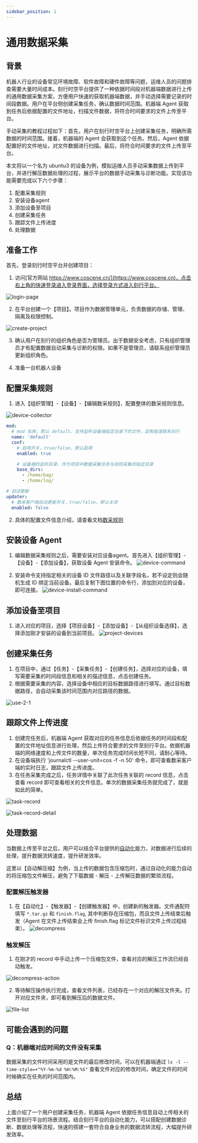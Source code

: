 ```yaml
---
sidebar_position: 1
---
```


# 通用数据采集

## 背景

机器人行业的设备常见环境故障、软件故障和硬件故障等问题，运维人员的问题排查需要大量时间成本。刻行时空平台提供了一种依据时间段对机器端数据进行上传的通用数据采集方案，方便用户快速的获取机器端数据，并手动选择需要记录的时间段数据。用户在平台侧创建采集任务，确认数据时间范围。机器端 Agent 获取到任务后依据配置的文件地址，扫描文件数据，将符合时间要求的文件上传至平台。

手动采集的教程过程如下：首先，用户在刻行时空平台上创建采集任务，明确所需数据的时间范围。接着，机器端的 Agent 会获取到这个任务。然后，Agent 依据配置好的文件地址，对文件数据进行扫描。最后，将符合时间要求的文件上传至平台。

本文将以一个名为 ubuntu3 的设备为例，模拟运维人员手动采集数据上传到平台，并进行解压数据处理的过程，展示平台的数据手动采集与诊断功能。实现该功能需要完成以下六个步骤：

1. 配置采集规则
2. 安装设备agent
3. 添加设备至项目
4. 创建采集任务
5. 跟踪文件上传进度
6. 处理数据

## 准备工作

首先，登录刻行时空平台并创建项目：

1. 访问[官方网站 https://www.coscene.cn/](https://www.coscene.cn)，点击右上角的快速登录进入登录界面，选择登录方式进入刻行平台。

![login-page](./img/5-2-login-page.png)

2. 在平台创建一个【项目】。项目作为数据管理单元，负责数据的存储、管理、隔离及权限控制。

![create-project](./img/5-2-create-project.png)

3. 确认用户在刻行的组织角色是否为管理员。出于数据安全考虑，只有组织管理员才有配置数据自动采集与诊断的权限。如果不是管理员，请联系组织管理员更新组织角色。

4. 准备一台机器人设备


## 配置采集规则

1. 进入【组织管理】-【设备】-【编辑数采规则】，配置整体的数采规则信息。

![device-collector](./img/common-task-1.png)

```yaml
mod:
  # mod 名称，默认 default，支持监听设备端指定目录下的文件，定制版请联系刻行
  name: 'default'
  conf:
    # 启用开关，true/false，默认启用
    enabled: true

    # 设备端的监听目录，作为项目中数据采集任务与规则采集的指定目录
    base_dirs:
      - /home/bag/
      - /home/log/

# 自动更新
updater:
  # 数采客户端自动更新开关，true/false，默认关闭
  enabled: false
```

2. 具体的配置文件信息介绍，请查看文档[数采规则](../collaboration/device/4-device-collector.md)

## 安装设备 Agent

1. 编辑数据采集规则之后，需要安装对应设备agent。首先进入【组织管理】-【设备】-【添加设备】，获取设备 Agent 安装命令。
![device-command](./img/common-task-2.png)

2. 安装命令支持指定相关的设备 ID 文件路径以及关联字段名，若不设定则会随机生成 ID 绑定当前设备。最后复制下图位置的命令行，添加到对应的设备，即可连接。
![device-install-command](./img//device-install-command.png)



## 添加设备至项目

1. 进入对应的项目，选择【项目设备】-【添加设备】-【从组织设备选择】，选择添加刚才安装的设备到当前项目。
![project-devices](./img/project-devices.png)

## 创建采集任务

1. 在项目中，通过【任务】-【采集任务】-【创建任务】，选择对应的设备，填写需要采集的时间段信息和相关的描述信息，点击创建任务。
2. 根据需要采集的内容，选择设备中相应的目标数据路径进行填写。通过目标数据路径，会自动采集该时间范围内对应路径的数据。

![use-2-1](./img/use-2-1.png)

## 跟踪文件上传进度

1. 创建完任务后，机器端 Agent 获取对应的任务信息后依据任务的时间段和配置的文件地址信息进行处理，然后上传符合要求的文件至刻行平台。依据机器端的网络速度和上传文件的数量，单次任务完成时间长短不同，请耐心等待。
2. 在设备端执行 'journalctl --user-unit=cos -f -n 50' 命令，即可查看数采客户端的实时日志，跟踪文件上传进度。
3. 在任务采集完成之后，任务详情中关联了此次任务关联的 record 信息，点击查看 record 即可查看相关的文件信息。单次的数据采集任务就完成了，就是如此的简单。

![task-record](./img/task-record.png)

![task-record-detail](./img/task-record-detail.png)

## 处理数据

当数据上传至平台之后，用户可以结合平台提供的[自动化](../workflow/action/1-quickstart.md)能力，对数据进行后续的处理，提升数据流转速度，提升研发效率。

这里以【自动解压缩】为例，当上传的数据包含压缩包时，通过自动化的能力自动的将压缩包文件解压，避免了下载数据 - 解压 - 上传解压数据的繁琐流程。

### 配置解压触发器

1. 在【自动化】-【触发器】-【创建触发器】中，创建新的触发器。文件通配符填写 `*.tar.gz` 和 `finish.flag`, 其中判断存在压缩包，而且文件上传结束后触发（Agent 在文件上传结束会上传 finish.flag 标记文件标识文件上传过程结束）。
![decompress](./img/decompress-files.png)

### 触发解压

1. 在刚才的 record 中手动上传一个压缩包文件，查看对应的解压工作流已经自动触发。

![decompress-action](./img/decompress-action.png)

2. 等待解压操作执行完成，查看文件列表，已经存在一个对应的解压文件夹。打开对应文件夹，即可看到解压后的数据文件。

![file-list](./img/files-list.png)

## 可能会遇到的问题


### Q：机器端对应时间的文件没有采集

数据采集的文件时间采用的是文件的最后修改时间，可以在机器端通过 `ls -l --time-style=+"%Y-%m-%d %H:%M:%S"` 查看文件对应的修改时间，确定文件的时间时候确实在任务的时间范围内。

## 总结

上面介绍了一个用户创建采集任务，机器端 Agent 依据任务信息自动上传相关的文件至刻行平台的场景流程。结合刻行平台的自动化能力，可以搭配创建数据诊断、数据处理等流程，快速的搭建一套符合自身业务的数据流转流程，大幅提升研发效率。
